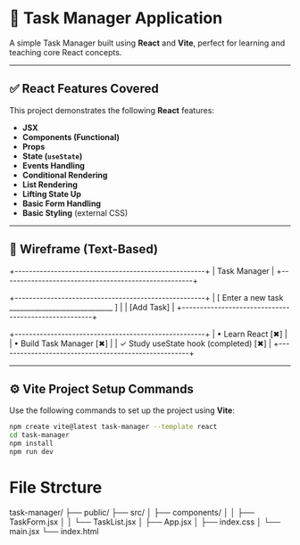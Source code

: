 # 📝 Task Manager Application

A simple Task Manager built using **React** and **Vite**, perfect for learning and teaching core React concepts.

---

## ✅ React Features Covered

This project demonstrates the following **React** features:

- **JSX**
- **Components (Functional)**
- **Props**
- **State (`useState`)**
- **Events Handling**
- **Conditional Rendering**
- **List Rendering**
- **Lifting State Up**
- **Basic Form Handling**
- **Basic Styling** (external CSS)

---

## 🧩 Wireframe (Text-Based)

+-----------------------------------------------------+
| Task Manager |
+-----------------------------------------------------+

+-----------------------------------------------------+
| [ Enter a new task _____________________________ ] |
| [Add Task] |
+-----------------------------------------------------+

+-----------------------------------------------------+
| • Learn React [✖] |
| • Build Task Manager [✖] |
| ✓ Study useState hook (completed) [✖] |
+-----------------------------------------------------+



---

## ⚙️ Vite Project Setup Commands

Use the following commands to set up the project using **Vite**:

```bash
npm create vite@latest task-manager --template react
cd task-manager
npm install
npm run dev
```



# File Strcture

task-manager/
├── public/
├── src/
│   ├── components/
│   │   ├── TaskForm.jsx
│   │   └── TaskList.jsx
│   ├── App.jsx
│   ├── index.css
│   └── main.jsx
└── index.html
